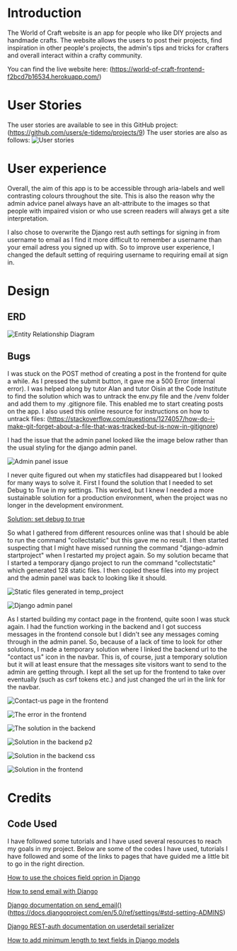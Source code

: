 # Introduction
The World of Craft website is an app for people who like DIY projects and handmade crafts. The website allows the users to post their projects, find inspiration in other people's projects, the admin's tips and tricks for crafters and overall interact within a crafty community.

You can find the live website here: (https://world-of-craft-frontend-f2bcd7b16534.herokuapp.com/)

# User Stories
The user stories are available to see in this GitHub project: (https://github.com/users/e-tidemo/projects/9)
The user stories are also as follows:
![User stories]()

# User experience
Overall, the aim of this app is to be accessible through aria-labels and well contrasting colours throughout the site. This is also the reason why the admin advice panel always have an alt-attribute to the images so that people with impaired vision or who use screen readers will always get a site interpretation.

I also chose to overwrite the Django rest auth settings for signing in from username to email as I find it more difficult to remember a username than your email adress you signed up with. So to improve user experience, I changed the default setting of requiring username to requiring email at sign in.

# Design

## ERD
![Entity Relationship Diagram](documentation/planning/erd.jpg)
## Bugs
I was stuck on the POST method of creating a post in the frontend for quite a while. As I pressed the submit button, it gave me a 500 Error (internal error). I was helped along by tutor Alan and tutor Oisin at the Code Institute to find the solution which was to untrack the env.py file and the /venv folder and add them to my .gitignore file. This enabled me to start creating posts on the app. I also used this online resource for instructions on how to untrack files:
(https://stackoverflow.com/questions/1274057/how-do-i-make-git-forget-about-a-file-that-was-tracked-but-is-now-in-gitignore)

I had the issue that the admin panel looked like the image below rather than the usual styling for the django admin panel.

![Admin panel issue](documentation/bugs/styling-issue.png)

I never quite figured out when my staticfiles had disappeared but I looked for many ways to solve it. First I found the solution that I needed to set Debug to True in my settings. This worked, but I knew I needed a more sustainable solution for a production environment, when the project was no longer in the development environment.

[Solution: set debug to true](https://stackoverflow.com/questions/40773246/css-style-is-missing-in-all-my-django-applications)

So what I gathered from different resources online was that I should be able to run the command "collectstatic" but this gave me no result. I then started suspecting that I might have missed running the command "django-admin startproject" when I restarted my project again. So my solution became that I started a temporary django project to run the command "collectstatic" which generated 128 static files. I then copied these files into my project and the admin panel was back to looking like it should.

![Static files generated in temp_project](documentation/bugs/staticfiles-solution.jpg)

![Django admin panel](documentation/bugs/django-admin.png)

As I started building my contact page in the frontend, quite soon I was stuck again. I had the function working in the backend and I got success messages in the frontend console but I didn't see any messages coming through in the admin panel. So, because of a lack of time to look for other solutions, I made a temporary solution where I linked the backend url to the "contact us" icon in the navbar. This is, of course, just a temporary solution but it will at least ensure that the messages site visitors want to send to the admin are getting through. I kept all the set up for the frontend to take over eventually (such as csrf tokens etc.) and just changed the url in the link for the navbar.

![Contact-us page in the frontend](documentation/bugs/contact-us-page.png)

![The error in the frontend](documentation/bugs/contact-issue.jpg)

![The solution in the backend](documentation/bugs/contact-solution-backend.png)

![Solution in the backend p2](documentation/bugs/contact-solution-backend2.png)

![Solution in the backend css](documentation/bugs/contact-solution-css.png)

![Solution in the frontend](documentation/bugs/contact-solution-frontend.png)

# Credits

## Code Used

I have followed some tutorials and I have used several resources to reach my goals in my project. Below are some of the codes I have used, tutorials I have followed and some of the links to pages that have guided me a little bit to go in the right direction.

[How to use the choices field oprion in Django](https://stackoverflow.com/questions/18676156/how-to-properly-use-the-choices-field-option-in-django)

[How to send email with Django](https://www.youtube.com/watch?v=xNqnHmXIuzU)

[Django documentation on send_email()](https://docs.djangoproject.com/en/5.0/topics/email/)(https://docs.djangoproject.com/en/5.0/ref/settings/#std-setting-ADMINS)

[Django REST-auth documentation on userdetail serializer](https://dj-rest-auth.readthedocs.io/en/latest/faq.html)

[How to add minimum length to text fields in Django models](https://stackoverflow.com/questions/15845116/how-to-set-min-length-for-models-textfield)
